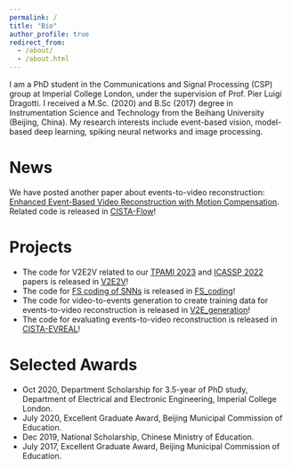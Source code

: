 ```yaml
---
permalink: /
title: "Bio"
author_profile: true
redirect_from: 
  - /about/
  - /about.html
---
```


I am a PhD student in the Communications and Signal Processing (CSP) group at Imperial College London, under the supervision of Prof. Pier Luigi Dragotti. I received a M.Sc. (2020) and B.Sc (2017) degree in Instrumentation Science and Technology from the Beihang University (Beijing, China). My research interests include event-based vision, model-based deep learning, spiking neural networks and image processing.

# News

We have posted another paper about events-to-video reconstruction: [Enhanced Event-Based Video Reconstruction with Motion Compensation](https://arxiv.org/abs/2403.11961). Related code is released in [CISTA-Flow](https://github.com/lsying009/CISTA-Flow)! 

# Projects 
- The code for V2E2V related to our [TPAMI 2023](https://doi.org/10.1109/TPAMI.2023.3278940) and [ICASSP 2022](https://doi.org/10.1109/ICASSP43922.2022.9746331) papers is released in [V2E2V](https://github.com/lsying009/V2E2V)!
- The code for [FS coding of SNNs](https://doi.org/10.3389/fnins.2023.1266003) is released in [FS_coding](https://github.com/lsying009/FS_coding)!
- The code for video-to-events generation to create training data for events-to-video reconstruction is released in [V2E_generation](https://github.com/lsying009/V2E_generation)!
- The code for evaluating events-to-video reconstruction is released in [CISTA-EVREAL](https://github.com/lsying009/CISTA-EVREAL)!


# Selected Awards
- Oct 2020, Department Scholarship for 3.5-year of PhD study, Department of Electrical and Electronic Engineering, Imperial College London.
- July 2020, Excellent Graduate Award, Beijing Municipal Commission of Education.
- Dec 2019, National Scholarship, Chinese Ministry of Education.
- July 2017, Excellent Graduate Award, Beijing Municipal Commission of Education.
